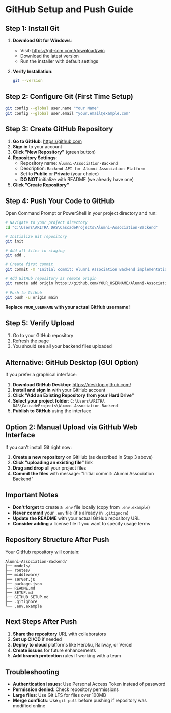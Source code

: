 # GitHub Setup and Push Guide

## Step 1: Install Git

1. **Download Git for Windows**:
   - Visit: https://git-scm.com/download/win
   - Download the latest version
   - Run the installer with default settings

2. **Verify Installation**:
   ```bash
   git --version
   ```

## Step 2: Configure Git (First Time Setup)

```bash
git config --global user.name "Your Name"
git config --global user.email "your.email@example.com"
```

## Step 3: Create GitHub Repository

1. **Go to GitHub**: https://github.com
2. **Sign in** to your account
3. **Click "New Repository"** (green button)
4. **Repository Settings**:
   - Repository name: `Alumni-Association-Backend`
   - Description: `Backend API for Alumni Association Platform`
   - Set to **Public** or **Private** (your choice)
   - **DO NOT** initialize with README (we already have one)
5. **Click "Create Repository"**

## Step 4: Push Your Code to GitHub

Open Command Prompt or PowerShell in your project directory and run:

```bash
# Navigate to your project directory
cd "C:\Users\ARITRA DAS\CascadeProjects\Alumni-Association-Backend"

# Initialize Git repository
git init

# Add all files to staging
git add .

# Create first commit
git commit -m "Initial commit: Alumni Association Backend implementation"

# Add GitHub repository as remote origin
git remote add origin https://github.com/YOUR_USERNAME/Alumni-Association-Backend.git

# Push to GitHub
git push -u origin main
```

**Replace `YOUR_USERNAME` with your actual GitHub username!**

## Step 5: Verify Upload

1. Go to your GitHub repository
2. Refresh the page
3. You should see all your backend files uploaded

## Alternative: GitHub Desktop (GUI Option)

If you prefer a graphical interface:

1. **Download GitHub Desktop**: https://desktop.github.com/
2. **Install and sign in** with your GitHub account
3. **Click "Add an Existing Repository from your Hard Drive"**
4. **Select your project folder**: `C:\Users\ARITRA DAS\CascadeProjects\Alumni-Association-Backend`
5. **Publish to GitHub** using the interface

## Option 2: Manual Upload via GitHub Web Interface

If you can't install Git right now:

1. **Create a new repository** on GitHub (as described in Step 3 above)
2. **Click "uploading an existing file"** link
3. **Drag and drop** all your project files
4. **Commit the files** with message: "Initial commit: Alumni Association Backend"

## Important Notes

- **Don't forget** to create a `.env` file locally (copy from `.env.example`)
- **Never commit** your `.env` file (it's already in `.gitignore`)
- **Update the README** with your actual GitHub repository URL
- **Consider adding** a license file if you want to specify usage terms

## Repository Structure After Push

Your GitHub repository will contain:
```
Alumni-Association-Backend/
├── models/
├── routes/
├── middleware/
├── server.js
├── package.json
├── README.md
├── SETUP.md
├── GITHUB_SETUP.md
├── .gitignore
└── .env.example
```

## Next Steps After Push

1. **Share the repository** URL with collaborators
2. **Set up CI/CD** if needed
3. **Deploy to cloud** platforms like Heroku, Railway, or Vercel
4. **Create issues** for future enhancements
5. **Add branch protection** rules if working with a team

## Troubleshooting

- **Authentication issues**: Use Personal Access Token instead of password
- **Permission denied**: Check repository permissions
- **Large files**: Use Git LFS for files over 100MB
- **Merge conflicts**: Use `git pull` before pushing if repository was modified online
